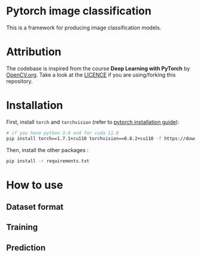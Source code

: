 # Pytorch image classification

This is a framework for producing image classification models.

# Attribution

The codebase is inspired from the course **Deep Learning with PyTorch** by [OpenCV.org](https://opencv.org/courses/). Take a look at the [LICENCE](./LICENCE) if you are using/forking this repository.

# Installation

First, install `torch` and `torchvision` (refer to [pytorch installation guide](https://pytorch.org/get-started/locally/)):
```bash
# if you have python 3.6 and for cuda 11.0
pip install torch==1.7.1+cu110 torchvision==0.8.2+cu110 -f https://download.pytorch.org/whl/torch_stable.html
```

Then, install the other packages :
```bash
pip install -r requirements.txt
```

# How to use

## Dataset format

## Training

## Prediction
